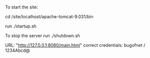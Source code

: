 To start the site:

cd /site/localhost/apache-tomcat-9.031/bin

run ./startup.sh

To stop the server run ./shutdown.sh

URL: "http://127.0.0.1:8080/main.html" correct credentials: bugofnet / 1234Abcd@ 
